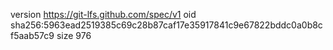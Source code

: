 version https://git-lfs.github.com/spec/v1
oid sha256:5963ead2519385c69c28b87caf17e35917841c9e67822bddc0a0b8cf5aab57c9
size 976
